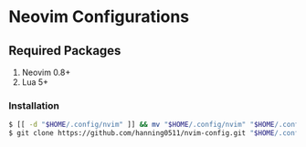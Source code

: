 # Neovim Configurations

## Required Packages

1. Neovim 0.8+
2. Lua 5+

### Installation

```sh
$ [[ -d "$HOME/.config/nvim" ]] && mv "$HOME/.config/nvim" "$HOME/.config/nvim.bk"
$ git clone https://github.com/hanning0511/nvim-config.git "$HOME/.config/nvim"
```
